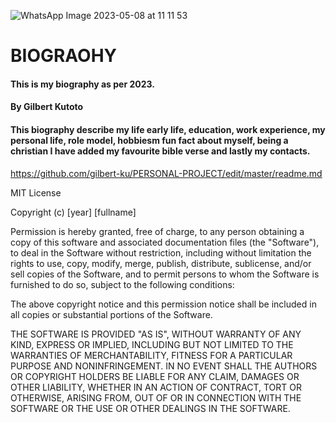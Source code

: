 ![WhatsApp Image 2023-05-08 at 11 11 53](https://user-images.githubusercontent.com/125896467/236772490-d53f6f99-1e53-40fa-9aca-24781e8c9fdd.jpeg)
# BIOGRAOHY

#### This is my biography as per 2023.

#### By Gilbert Kutoto

#### This biography describe my life early life, education, work experience, my personal life, role model, hobbiesm fun fact about myself, being a christian I have added my favourite bible verse and lastly my contacts.

  
  https://github.com/gilbert-ku/PERSONAL-PROJECT/edit/master/readme.md
 
  MIT License

Copyright (c) [year] [fullname]

Permission is hereby granted, free of charge, to any person obtaining a copy
of this software and associated documentation files (the "Software"), to deal
in the Software without restriction, including without limitation the rights
to use, copy, modify, merge, publish, distribute, sublicense, and/or sell
copies of the Software, and to permit persons to whom the Software is
furnished to do so, subject to the following conditions:

The above copyright notice and this permission notice shall be included in all
copies or substantial portions of the Software.

THE SOFTWARE IS PROVIDED "AS IS", WITHOUT WARRANTY OF ANY KIND, EXPRESS OR
IMPLIED, INCLUDING BUT NOT LIMITED TO THE WARRANTIES OF MERCHANTABILITY,
FITNESS FOR A PARTICULAR PURPOSE AND NONINFRINGEMENT. IN NO EVENT SHALL THE
AUTHORS OR COPYRIGHT HOLDERS BE LIABLE FOR ANY CLAIM, DAMAGES OR OTHER
LIABILITY, WHETHER IN AN ACTION OF CONTRACT, TORT OR OTHERWISE, ARISING FROM,
OUT OF OR IN CONNECTION WITH THE SOFTWARE OR THE USE OR OTHER DEALINGS IN THE
SOFTWARE.
  
  
 
